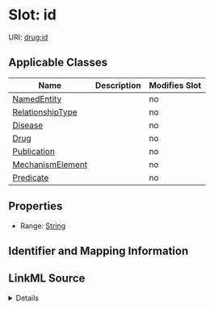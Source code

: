 

# Slot: id

URI: [drug:id](http://w3id.org/ontogpt/drug/id)



<!-- no inheritance hierarchy -->





## Applicable Classes

| Name | Description | Modifies Slot |
| --- | --- | --- |
| [NamedEntity](NamedEntity.md) |  |  no  |
| [RelationshipType](RelationshipType.md) |  |  no  |
| [Disease](Disease.md) |  |  no  |
| [Drug](Drug.md) |  |  no  |
| [Publication](Publication.md) |  |  no  |
| [MechanismElement](MechanismElement.md) |  |  no  |
| [Predicate](Predicate.md) |  |  no  |







## Properties

* Range: [String](String.md)





## Identifier and Mapping Information








## LinkML Source

<details>
```yaml
name: id
alias: id
domain_of:
- NamedEntity
- Publication
range: string

```
</details>